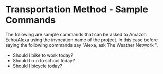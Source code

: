 # Transportation Method - Sample Commands

The following are sample commands that can be asked to Amazon Echo/Alexa using the invocation name of the project.
In this case before saying the following commands say "Alexa, ask The Weather Network <command>".
	
* Should I bike to work today?
* Should I run to school today?
* Should I bicycle today?